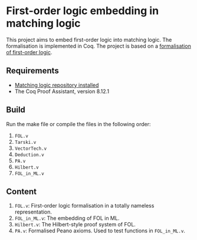 # First-order logic embedding in matching logic

This project aims to embed first-order logic into matching logic. The formalisation is implemented in Coq. The project is based on a [formalisation of first-order logic](https://github.com/mark-koch/firstorder-proof-mode).

## Requirements
* [Matching logic repository installed](https://github.com/harp-project/AML-Formalization/blob/master/README.md#aml-formalization)
* The Coq Proof Assistant, version 8.12.1

## Build

Run the make file or compile the files in the following order:
1. `FOL.v`
2. `Tarski.v`
3. `VectorTech.v`
4. `Deduction.v`
5. `PA.v`
6. `Hilbert.v`
7. `FOL_in_ML.v`

## Content

1. `FOL.v`: First-order logic formalisation in a totally nameless representation.
2. `FOL_in_ML.v`: The embedding of FOL in ML.
3. `Hilbert.v`: The Hilbert-style proof system of FOL.
4. `PA.v`: Formalised Peano axioms. Used to test functions in `FOL_in_ML.v`.
